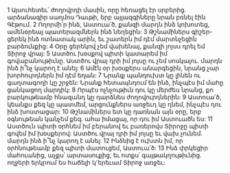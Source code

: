1 Այսուհետեւ՝ ժողովրդի մասին, որը հեռացել էր սրբերից. արձանագիր սաղմոս Դաւթի, երբ այլազգիները նրան բռնել էին Գէթում.
2 Ողորմի՛ր ինձ, Աստուա՛ծ,
քանզի մարդն ինձ կոխոտեց,
ամենօրեայ պատերազմներն ինձ նեղեցին:
3 Թշնամիներս գիշեր-ցերեկ ինձ ոտնատակ արին,
եւ շատերն իմ դէմ մարտնչեցին բարձունքից:
4 Օրը ցերեկով չեմ վախենայ,
քանզի յոյսս դրել եմ Տիրոջ վրայ:
5 Աստծու խօսքով պիտի կատարեմ իմ գովաբանութիւնը.
Աստծու վրայ դրի իմ յոյսը ու չեմ սոսկալու.
մարդն ինձ ի՞նչ կարող է անել:
6 Ամէն օր խօսքերս անարգեցին,
նրանց չար խորհուրդներն իմ դէմ եղան:
7 Նրանք պանդուխտ կը լինեն ու գաղտագողի կը շրջեն:
Նրանք հետապնդում են ինձ, ինչպէս իմ մահը ցանկացող մարդիկ:
8 Որպէս ոչնչութիւն դու կը մերժես նրանց,
քո բարկութեամբ հնազանդ կը դարձնես ժողովուրդներին:
9 Աստուա՛ծ, կեանքս քեզ կը պատմեմ,
արցունքներս առջեւդ կը դնեմ, ինչպէս դու ինձ խոստացար:
10 Թշնամիներս ետ կը դառնան այն օրը, երբ օգնութեան կանչեմ քեզ.
ահա իմացայ, որ դու իմ Աստուածն ես:
11 Աստծուն պիտի օրհնեմ իմ բերանով
եւ բառերովս Տիրոջը պիտի գովեմ իմ խօսքերով:
Աստծու վրայ դրի իմ յոյսը եւ վախ չունեմ.
մարդն ինձ ի՞նչ կարող է անել:
12 Ինձնից է ուխտն իմ, որ օրհնութեամբ քեզ պիտի մատուցեմ, Աստուա՛ծ:
13 Ինձ փրկեցիր մահուանից,
աչքս՝ արտասուքից, եւ ոտքս՝ գայթակղութիւնից.
ողջերի երկրում ես հաճելի կ՚երեւամ Տիրոջ առջեւ:
